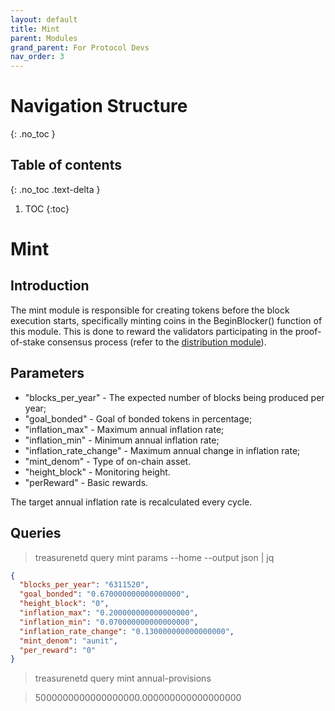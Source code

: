 ```yaml
---
layout: default
title: Mint
parent: Modules
grand_parent: For Protocol Devs
nav_order: 3
---
```


# Navigation Structure
{: .no_toc }

## Table of contents
{: .no_toc .text-delta }

1. TOC
{:toc}


# Mint

## Introduction

The mint module is responsible for creating tokens before the block execution starts, specifically minting coins in the BeginBlocker() function of this module. This is done to reward the validators participating in the proof-of-stake consensus process (refer to the [distribution module](./distribution.md)).

## Parameters

- "blocks_per_year" - The expected number of blocks being produced per year;
- "goal_bonded" - Goal of bonded tokens in percentage;
- "inflation_max" - Maximum annual inflation rate;
- "inflation_min" - Minimum annual inflation rate;
- "inflation_rate_change" - Maximum annual change in inflation rate;
- "mint_denom" - Type of on-chain asset.
- "height_block" - Monitoring height.
- "perReward" - Basic rewards.

The target annual inflation rate is recalculated every cycle.

## Queries

> treasurenetd query mint params --home --output json | jq

```json
{
  "blocks_per_year": "6311520",
  "goal_bonded": "0.670000000000000000",
  "height_block": "0",
  "inflation_max": "0.200000000000000000",
  "inflation_min": "0.070000000000000000",
  "inflation_rate_change": "0.130000000000000000",
  "mint_denom": "aunit",
  "per_reward": "0"
}
```

> treasurenetd query mint annual-provisions

> 5000000000000000000.000000000000000000